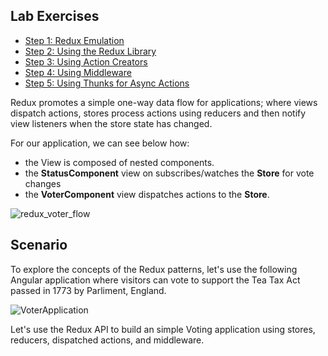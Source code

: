 ## Lab Exercises

*  [Step 1: Redux Emulation](redux/step-1-redux-emulator.md)
*  [Step 2: Using the Redux Library](redux/step-2-use-createStore.md)
*  [Step 3: Using Action Creators](redux/step-3-use-action-creators.md)
*  [Step 4: Using Middleware](redux/step-4-use-middleware.md)
*  [Step 5: Using Thunks for Async Actions](redux/step-5-thunks-for-async-voting.md)

Redux promotes a simple one-way data flow for applications; where views dispatch actions,
stores process actions using reducers and then notify view listeners when the store state has changed.

For our application, we can see below how:

*  the View is composed of nested components.
*  the **StatusComponent** view on subscribes/watches the **Store** for vote changes
*  the **VoterComponent** view dispatches actions to the **Store**.

![redux_voter_flow](https://cloud.githubusercontent.com/assets/210413/25229730/0acdd494-2597-11e7-8852-91f3527ac2f9.jpg)

## Scenario

To explore the concepts of the Redux patterns, let's use the following Angular application where visitors can vote to support the Tea Tax Act passed in 1773 by Parliment, England.

![VoterApplication](https://cloud.githubusercontent.com/assets/210413/25202424/fbc0e10c-251a-11e7-8247-485e70a2a059.jpg)

Let's use the Redux API to build an simple Voting application using stores, reducers, dispatched actions, and middleware.
